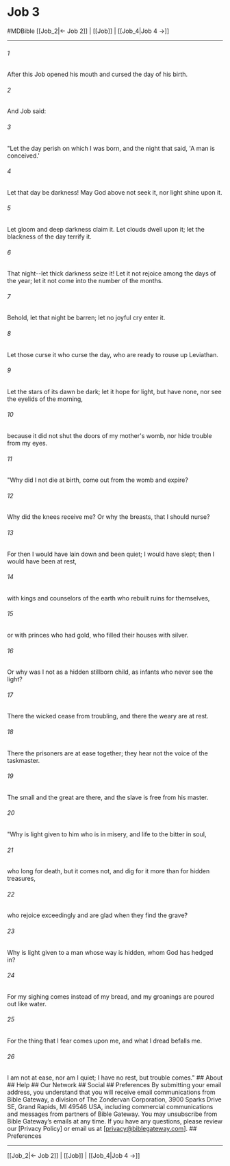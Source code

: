 # Job 3
#MDBible
[[Job_2|← Job 2]] | [[Job]] | [[Job_4|Job 4 →]]

***


###### 1 
After this Job opened his mouth and cursed the day of his birth. 

###### 2 
And Job said: 

###### 3 
"Let the day perish on which I was born, and the night that said, 'A man is conceived.' 

###### 4 
Let that day be darkness! May God above not seek it, nor light shine upon it. 

###### 5 
Let gloom and deep darkness claim it. Let clouds dwell upon it; let the blackness of the day terrify it. 

###### 6 
That night--let thick darkness seize it! Let it not rejoice among the days of the year; let it not come into the number of the months. 

###### 7 
Behold, let that night be barren; let no joyful cry enter it. 

###### 8 
Let those curse it who curse the day, who are ready to rouse up Leviathan. 

###### 9 
Let the stars of its dawn be dark; let it hope for light, but have none, nor see the eyelids of the morning, 

###### 10 
because it did not shut the doors of my mother's womb, nor hide trouble from my eyes. 

###### 11 
"Why did I not die at birth, come out from the womb and expire? 

###### 12 
Why did the knees receive me? Or why the breasts, that I should nurse? 

###### 13 
For then I would have lain down and been quiet; I would have slept; then I would have been at rest, 

###### 14 
with kings and counselors of the earth who rebuilt ruins for themselves, 

###### 15 
or with princes who had gold, who filled their houses with silver. 

###### 16 
Or why was I not as a hidden stillborn child, as infants who never see the light? 

###### 17 
There the wicked cease from troubling, and there the weary are at rest. 

###### 18 
There the prisoners are at ease together; they hear not the voice of the taskmaster. 

###### 19 
The small and the great are there, and the slave is free from his master. 

###### 20 
"Why is light given to him who is in misery, and life to the bitter in soul, 

###### 21 
who long for death, but it comes not, and dig for it more than for hidden treasures, 

###### 22 
who rejoice exceedingly and are glad when they find the grave? 

###### 23 
Why is light given to a man whose way is hidden, whom God has hedged in? 

###### 24 
For my sighing comes instead of my bread, and my groanings are poured out like water. 

###### 25 
For the thing that I fear comes upon me, and what I dread befalls me. 

###### 26 
I am not at ease, nor am I quiet; I have no rest, but trouble comes." ## About ## Help ## Our Network ## Social ## Preferences By submitting your email address, you understand that you will receive email communications from Bible Gateway, a division of The Zondervan Corporation, 3900 Sparks Drive SE, Grand Rapids, MI 49546 USA, including commercial communications and messages from partners of Bible Gateway. You may unsubscribe from Bible Gateway&rsquo;s emails at any time. If you have any questions, please review our [Privacy Policy] or email us at [privacy@biblegateway.com]. ## Preferences

***

[[Job_2|← Job 2]] | [[Job]] | [[Job_4|Job 4 →]]
